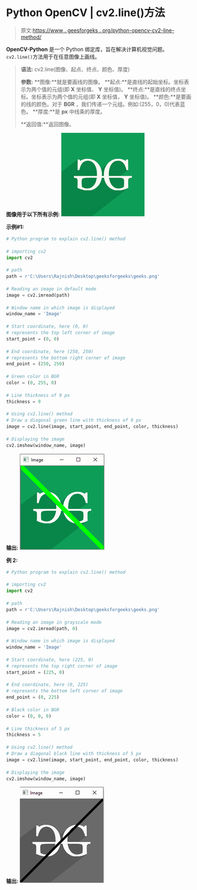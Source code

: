 # Python OpenCV | cv2.line()方法

> 原文:[https://www . geesforgeks . org/python-opencv-cv2-line-method/](https://www.geeksforgeeks.org/python-opencv-cv2-line-method/)

**OpenCV-Python** 是一个 Python 绑定库，旨在解决计算机视觉问题。`cv2.line()`方法用于在任意图像上画线。

> **语法:** cv2.line(图像、起点、终点、颜色、厚度)
> 
> **参数:**
> **图像:**就是要画线的图像。
> **起点:**是直线的起始坐标。坐标表示为两个值的元组(即 **X** 坐标值、 **Y** 坐标值)。
> **终点:**是直线的终点坐标。坐标表示为两个值的元组(即 **X** 坐标值， **Y** 坐标值)。
> **颜色:**是要画的线的颜色。对于 **BGR** ，我们传递一个元组。例如:(255，0，0)代表蓝色。
> **厚度:**是 **px** 中线条的厚度。
> 
> **返回值:**返回图像。

**图像用于以下所有示例:**
![](img/c8773af5d93591c46b33a4bf4342545d.png)

**示例#1:**

```py
# Python program to explain cv2.line() method 

# importing cv2 
import cv2 

# path 
path = r'C:\Users\Rajnish\Desktop\geeksforgeeks\geeks.png'

# Reading an image in default mode
image = cv2.imread(path)

# Window name in which image is displayed
window_name = 'Image'

# Start coordinate, here (0, 0)
# represents the top left corner of image
start_point = (0, 0)

# End coordinate, here (250, 250)
# represents the bottom right corner of image
end_point = (250, 250)

# Green color in BGR
color = (0, 255, 0)

# Line thickness of 9 px
thickness = 9

# Using cv2.line() method
# Draw a diagonal green line with thickness of 9 px
image = cv2.line(image, start_point, end_point, color, thickness)

# Displaying the image 
cv2.imshow(window_name, image) 
```

**输出:**
![](img/18f753493319dc30e9283624c800dd92.png)

**例 2:**

```py
# Python program to explain cv2.line() method 

# importing cv2 
import cv2 

# path 
path = r'C:\Users\Rajnish\Desktop\geeksforgeeks\geeks.png'

# Reading an image in grayscale mode
image = cv2.imread(path, 0)

# Window name in which image is displayed
window_name = 'Image'

# Start coordinate, here (225, 0)
# represents the top right corner of image
start_point = (225, 0)

# End coordinate, here (0, 225)
# represents the bottom left corner of image
end_point = (0, 225)

# Black color in BGR
color = (0, 0, 0)

# Line thickness of 5 px
thickness = 5

# Using cv2.line() method
# Draw a diagonal black line with thickness of 5 px
image = cv2.line(image, start_point, end_point, color, thickness)

# Displaying the image 
cv2.imshow(window_name, image) 
```

**输出:**
![](img/2420ae246afae0a888bfd734f028b42f.png)